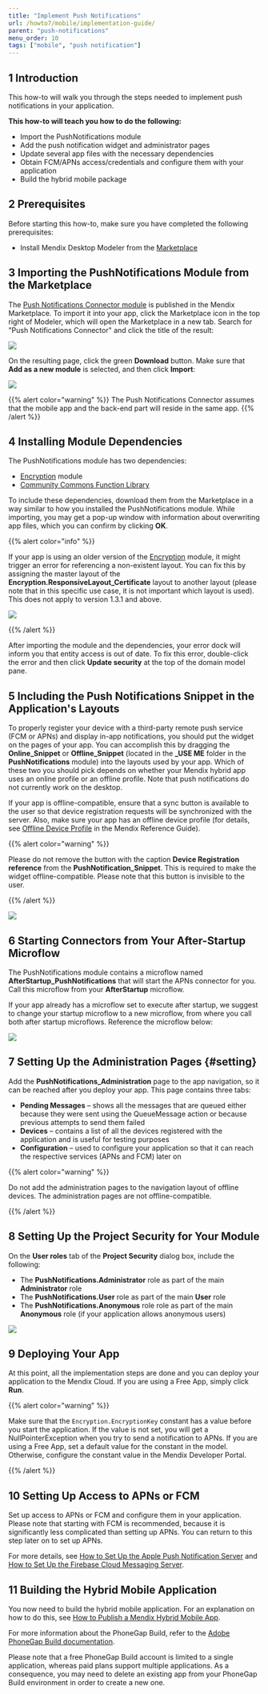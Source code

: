 ```yaml
---
title: "Implement Push Notifications"
url: /howto7/mobile/implementation-guide/
parent: "push-notifications"
menu_order: 10
tags: ["mobile", "push notification"]
---
```


## 1 Introduction

This how-to will walk you through the steps needed to implement push notifications in your application.

**This how-to will teach you how to do the following:**

* Import the PushNotifications module
* Add the push notification widget and administrator pages
* Update several app files with the necessary dependencies
* Obtain FCM/APNs access/credentials and configure them with your application
* Build the hybrid mobile package

## 2 Prerequisites

Before starting this how-to, make sure you have completed the following prerequisites:

* Install Mendix Desktop Modeler from the [Marketplace](https://marketplace.mendix.com/link/studiopro/)

## 3 Importing the PushNotifications Module from the Marketplace

The [Push Notifications Connector module](/appstore/modules/push-notifications/) is published in the Mendix Marketplace. To import it into your app, click the Marketplace icon in the top right of Modeler, which will open the Marketplace in a new tab. Search for "Push Notifications Connector" and click the title of the result:

![](/attachments/howto7/mobile/push-notifications/implementation-guide/20218020.png)

On the resulting page, click the green **Download** button. Make sure that **Add as a new module** is selected, and then click **Import**:

![](/attachments/howto7/mobile/push-notifications/implementation-guide/20217885.jpg)

{{% alert color="warning" %}}
The Push Notifications Connector assumes that the mobile app and the back-end part will reside in the same app.
{{% /alert %}}

## 4 Installing Module Dependencies

The PushNotifications module has two dependencies:

 * [Encryption](/appstore/modules/encryption/) module
 * [Community Commons Function Library](/appstore/modules/community-commons-function-library/)

To include these dependencies, download them from the Marketplace in a way similar to how you installed the PushNotifications module. While importing, you may get a pop-up window with information about overwriting app files, which you can confirm by clicking **OK**.

{{% alert color="info" %}}

If your app is using an older version of the [Encryption](/appstore/modules/encryption/) module, it might trigger an error for referencing a non-existent layout. You can fix this by assigning the master layout of the **Encryption.ResponsiveLayout_Certificate** layout to another layout (please note that in this specific use case, it is not important which layout is used). This does not apply to version 1.3.1 and above.

![](/attachments/howto7/mobile/push-notifications/implementation-guide/20217886.jpg)

{{% /alert %}}

After importing the module and the dependencies, your error dock will inform you that entity access is out of date. To fix this error, double-click the error and then click **Update security** at the top of the domain model pane.

## 5 Including the Push Notifications Snippet in the Application's Layouts

To properly register your device with a third-party remote push service (FCM or APNs) and display in-app notifications, you should put the widget on the pages of your app. You can accomplish this by dragging the **Online_Snippet** or **Offline_Snippet** (located in the **_USE ME** folder in the **PushNotifications** module) into the layouts used by your app. Which of these two you should pick depends on whether your Mendix hybrid app uses an online profile or an offline profile. Note that push notifications do not currently work on the desktop.

If your app is offline-compatible, ensure that a sync button is available to the user so that device registration requests will be synchronized with the server. Also, make sure your app has an offline device profile (for details, see [Offline Device Profile](/refguide7/offline-device-profile/) in the Mendix Reference Guide).

{{% alert color="warning" %}}

Please do not remove the button with the caption **Device Registration reference** from the **PushNotification_Snippet**. This is required to make the widget offline-compatible. Please note that this button is invisible to the user.

{{% /alert %}}

![](/attachments/howto7/mobile/push-notifications/implementation-guide/20217888.jpg)

## 6 Starting Connectors from Your After-Startup Microflow

The PushNotifications module contains a microflow named **AfterStartup_PushNotifications** that will start the APNs connector for you. Call this microflow from your **AfterStartup** microflow.

If your app already has a microflow set to execute after startup, we suggest to change your startup microflow to a new microflow, from where you call both after startup microflows. Reference the microflow below:

![](/attachments/howto7/mobile/push-notifications/implementation-guide/after-startup-microflow.png)


## 7 Setting Up the Administration Pages {#setting}

Add the **PushNotifications_Administration** page to the app navigation, so it can be reached after you deploy your app. This page contains three tabs:
* **Pending Messages** – shows all the messages that are queued either because they were sent using the QueueMessage action or because previous attempts to send them failed
* **Devices** – contains a list of all the devices registered with the application and is useful for testing purposes
* **Configuration** – used to configure your application so that it can reach the respective services (APNs and FCM) later on

{{% alert color="warning" %}}

Do not add the administration pages to the navigation layout of offline devices. The administration pages are not offline-compatible.

{{% /alert %}}

## 8 Setting Up the Project Security for Your Module

On the **User roles** tab of the **Project Security** dialog box, include the following:
* The **PushNotifications.Administrator** role as part of the main **Administrator** role
* The **PushNotifications.User** role as part of the main **User** role
* The **PushNotifications.Anonymous** role role as part of the main **Anonymous** role (if your application allows anonymous users)

![](/attachments/howto7/mobile/push-notifications/implementation-guide/21168173.png)

## 9 Deploying Your App

At this point, all the implementation steps are done and you can deploy your application to the Mendix Cloud. If you are using a Free App, simply click **Run**.

{{% alert color="warning" %}}

Make sure that the `Encryption.EncryptionKey` constant has a value before you start the application. If the value is not set, you will get a NullPointerException when you try to send a notification to APNs. If you are using a Free App, set a default value for the constant in the model. Otherwise, configure the constant value in the Mendix Developer Portal.

{{% /alert %}}

## 10 Setting Up Access to APNs or FCM

Set up access to APNs or FCM and configure them in your application. Please note that starting with FCM is recommended, because it is significantly less complicated than setting up APNs. You can return to this step later on to set up APNs.

For more details, see [How to Set Up the Apple Push Notification Server](/howto7/mobile/setting-up-apple-push-notification-server/) and [How to Set Up the Firebase Cloud Messaging Server](/howto7/mobile/setting-up-google-firebase-cloud-messaging-server/).

## 11 Building the Hybrid Mobile Application

You now need to build the hybrid mobile application. For an explanation on how to do this, see [How to Publish a Mendix Hybrid Mobile App](/howto7/mobile/publishing-a-mendix-hybrid-mobile-app-in-mobile-app-stores/).

For more information about the PhoneGap Build, refer to the [Adobe PhoneGap Build documentation](http://docs.phonegap.com/).

Please note that a free PhoneGap Build account is limited to a single application, whereas paid plans support multiple applications. As a consequence, you may need to delete an existing app from your PhoneGap Build environment in order to create a new one.
